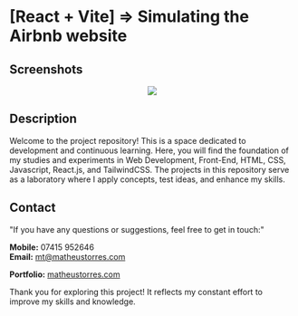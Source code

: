 # [React + Vite] => Simulating the Airbnb website

## Screenshots

<div align="center">
<img src="https://github.com/matorrestech/profile-component-react/blob/main/sreenshots/screenshots.jpg" />
</div>

## Description

Welcome to the project repository! This is a space dedicated to development and continuous learning. Here, you will find the foundation of my studies and experiments in Web Development, Front-End, HTML, CSS, Javascript, React.js, and TailwindCSS. The projects in this repository serve as a laboratory where I apply concepts, test ideas, and enhance my skills.

## Contact

"If you have any questions or suggestions, feel free to get in touch:"

<b>Mobile:</b> 07415 952646<br/>
<b>Email:</b> [mt@matheustorres.com](mailto:mt@matheustorres.com)

<b>Portfolio:</b> <a href="https://matheustorres.com" target="_blank">matheustorres.com</a>

Thank you for exploring this project! It reflects my constant effort to improve my skills and knowledge.
